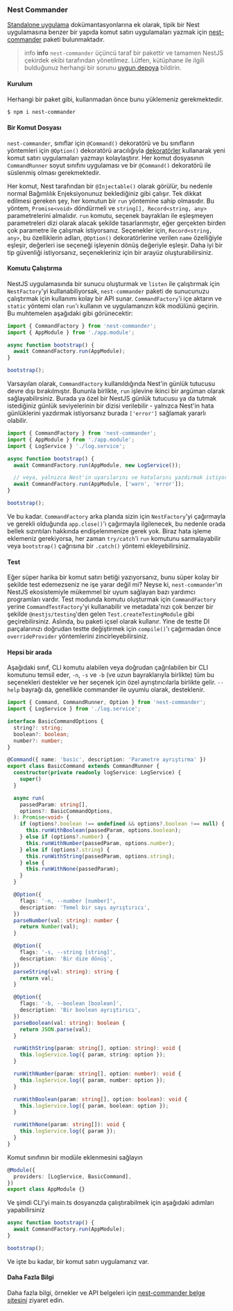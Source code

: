 ### Nest Commander

[Standalone uygulama](/docs/application-context) dokümantasyonlarına ek olarak, tipik bir Nest uygulamasına benzer bir yapıda komut satırı uygulamaları yazmak için [nest-commander](https://jmcdo29.github.io/nest-commander) paketi bulunmaktadır.

> info **info** `nest-commander` üçüncü taraf bir pakettir ve tamamen NestJS çekirdek ekibi tarafından yönetilmez. Lütfen, kütüphane ile ilgili bulduğunuz herhangi bir sorunu [uygun depoya](https://github.com/jmcdo29/nest-commander/issues/new/choose) bildirin.

#### Kurulum

Herhangi bir paket gibi, kullanmadan önce bunu yüklemeniz gerekmektedir.

```bash
$ npm i nest-commander
```

#### Bir Komut Dosyası

`nest-commander`, sınıflar için `@Command()` dekoratörü ve bu sınıfların yöntemleri için `@Option()` dekoratörü aracılığıyla [dekoratörler](https://www.typescriptlang.org/docs/handbook/decorators.html) kullanarak yeni komut satırı uygulamaları yazmayı kolaylaştırır. Her komut dosyasının `CommandRunner` soyut sınıfını uygulaması ve bir `@Command()` dekoratörü ile süslenmiş olması gerekmektedir.

Her komut, Nest tarafından bir `@Injectable()` olarak görülür, bu nedenle normal Bağımlılık Enjeksiyonunuz beklediğiniz gibi çalışır. Tek dikkat edilmesi gereken şey, her komutun bir `run` yöntemine sahip olmasıdır. Bu yöntem, `Promise<void>` döndürmeli ve `string[], Record<string, any>` parametrelerini almalıdır. `run` komutu, seçenek bayrakları ile eşleşmeyen parametreleri dizi olarak alacak şekilde tasarlanmıştır, eğer gerçekten birden çok parametre ile çalışmak istiyorsanız. Seçenekler için, `Record<string, any>`, bu özelliklerin adları, `@Option()` dekoratörlerine verilen `name` özelliğiyle eşleşir, değerleri ise seçeneği işleyenin dönüş değeriyle eşleşir. Daha iyi bir tip güvenliği istiyorsanız, seçenekleriniz için bir arayüz oluşturabilirsiniz.

#### Komutu Çalıştırma

NestJS uygulamasında bir sunucu oluşturmak ve `listen` ile çalıştırmak için `NestFactory`'yi kullanabiliyorsak, `nest-commander` paketi de sunucunuzu çalıştırmak için kullanımı kolay bir API sunar. `CommandFactory`'i içe aktarın ve `static` yöntemi olan `run`'ı kullanın ve uygulamanızın kök modülünü geçirin. Bu muhtemelen aşağıdaki gibi görünecektir:

```ts
import { CommandFactory } from 'nest-commander';
import { AppModule } from './app.module';

async function bootstrap() {
  await CommandFactory.run(AppModule);
}

bootstrap();
```

Varsayılan olarak, `CommandFactory` kullanıldığında Nest'in günlük tutucusu devre dışı bırakılmıştır. Bununla birlikte, `run` işlevine ikinci bir argüman olarak sağlayabilirsiniz. Burada ya özel bir NestJS günlük tutucusu ya da tutmak istediğiniz günlük seviyelerinin bir dizisi verilebilir - yalnızca Nest'in hata günlüklerini yazdırmak istiyorsanız burada `['error']` sağlamak yararlı olabilir.

```ts
import { CommandFactory } from 'nest-commander';
import { AppModule } from './app.module';
import { LogService } './log.service';

async function bootstrap() {
  await CommandFactory.run(AppModule, new LogService());

  // veya, yalnızca Nest'in uyarılarını ve hatalarını yazdırmak istiyorsanız
  await CommandFactory.run(AppModule, ['warn', 'error']);
}

bootstrap();
```

Ve bu kadar. `CommandFactory` arka planda sizin için `NestFactory`'yi çağırmayla ve gerekli olduğunda `app.close()`'ı çağırmayla ilgilenecek, bu nedenle orada bellek sızıntıları hakkında endişelenmenize gerek yok. Biraz hata işleme eklemeniz gerekiyorsa, her zaman `try/catch`'i `run` komutunu sarmalayabilir veya `bootstrap()` çağrısına bir `.catch()` yöntemi ekleyebilirsiniz.

#### Test

Eğer süper harika bir komut satırı betiği yazıyorsanız, bunu süper kolay bir şekilde test edemezseniz ne işe yarar değil mi? Neyse ki, `nest-commander`'ın NestJS ekosistemiyle mükemmel bir uyum sağlayan bazı yardımcı programları vardır. Test modunda komutu oluşturmak için `CommandFactory` yerine `CommandTestFactory`'yi kullanabilir ve metadata'nızı çok benzer bir şekilde `@nestjs/testing`'den gelen `Test.createTestingModule` gibi geçirebilirsiniz. Aslında, bu paketi içsel olarak kullanır. Yine de testte DI parçalarınızı doğrudan testte değiştirmek için `compile()`'ı çağırmadan önce `overrideProvider` yöntemlerini zincirleyebilirsiniz.

#### Hepsi bir arada

Aşağıdaki sınıf, CLI komutu alabilen veya doğrudan çağrılabilen bir CLI komutunu temsil eder, `-n`, `-s` ve `-b` (ve uzun bayraklarıyla birlikte) tüm bu seçenekleri destekler ve her seçenek için özel ayrıştırıcılarla birlikte gelir. `--help` bayrağı da, genellikle commander ile uyumlu olarak, desteklenir.

```ts
import { Command, CommandRunner, Option } from 'nest-commander';
import { LogService } from './log.service';

interface BasicCommandOptions {
  string?: string;
  boolean?: boolean;
  number?: number;
}

@Command({ name: 'basic', description: 'Parametre ayrıştırma' })
export class BasicCommand extends CommandRunner {
  constructor(private readonly logService: LogService) {
    super()
  }

  async run(
    passedParam: string[],
    options?: BasicCommandOptions,
  ): Promise<void> {
    if (options?.boolean !== undefined && options?.boolean !== null) {
      this.runWithBoolean(passedParam, options.boolean);
    } else if (options?.number) {
      this.runWithNumber(passedParam, options.number);
    } else if (options?.string) {
      this.runWithString(passedParam, options.string);
    } else {
      this.runWithNone(passedParam);
    }
  }

  @Option({
    flags: '-n, --number [number]',
    description: 'Temel bir sayı ayrıştırıcı',
  })
  parseNumber(val: string): number {
    return Number(val);
  }

  @Option({
    flags: '-s, --string [string]',
    description: 'Bir dize dönüş',
  })
  parseString(val: string): string {
    return val;
  }

  @Option({
    flags: '-b, --boolean [boolean]',
    description: 'Bir boolean ayrıştırıcı',
  })
  parseBoolean(val: string): boolean {
    return JSON.parse(val);
  }

  runWithString(param: string[], option: string): void {
    this.logService.log({ param, string: option });
  }

  runWithNumber(param: string[], option: number): void {
    this.logService.log({ param, number: option });
  }

  runWithBoolean(param: string[], option: boolean): void {
    this.logService.log({ param, boolean: option });
  }

  runWithNone(param: string[]): void {
    this.logService.log({ param });
  }
}
```

Komut sınıfının bir modüle eklenmesini sağlayın

```ts
@Module({
  providers: [LogService, BasicCommand],
})
export class AppModule {}
```

Ve şimdi CLI'yi main.ts dosyanızda çalıştırabilmek için aşağıdaki adımları yapabilirsiniz

```ts
async function bootstrap() {
  await CommandFactory.run(AppModule);
}

bootstrap();
```

Ve işte bu kadar, bir komut satırı uygulamanız var.

#### Daha Fazla Bilgi

Daha fazla bilgi, örnekler ve API belgeleri için [nest-commander belge sitesini](https://jmcdo29.github.io/nest-commander) ziyaret edin.